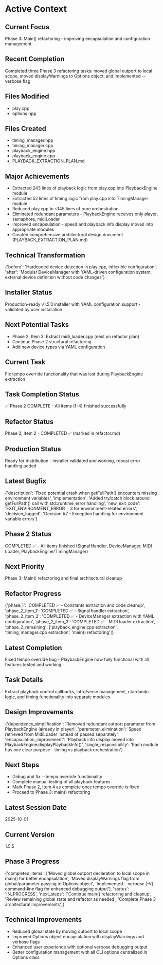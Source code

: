 # Active Context
## Current Focus
Phase 3: Main() refactoring - improving encapsulation and configuration management

## Recent Completion
Completed three Phase 3 refactoring tasks: moved global outport to local scope, moved displayWarnings to Options object, and implemented --verbose flag

## Files Modified
*   play.cpp
*   options.hpp

## Files Created
*   timing_manager.hpp
*   timing_manager.cpp
*   playback_engine.hpp
*   playback_engine.cpp
*   PLAYBACK_EXTRACTION_PLAN.md

## Major Achievements
*   Extracted 243 lines of playback logic from play.cpp into PlaybackEngine module
*   Extracted 52 lines of timing logic from play.cpp into TimingManager module
*   Reduced play.cpp to ~145 lines of pure orchestration
*   Eliminated redundant parameters - PlaybackEngine receives only player, semaphore, midiLoader
*   Improved encapsulation - speed and playback info display moved into appropriate modules
*   Created comprehensive architectural design document (PLAYBACK_EXTRACTION_PLAN.md)

## Technical Transformation
{'before': 'Hardcoded device detection in play.cpp, inflexible configuration', 'after': 'Modular DeviceManager with YAML-driven configuration system, external device definition without code changes'}

## Installer Status
Production-ready v1.5.0 installer with YAML configuration support - validated by user installation

## Next Potential Tasks
*   Phase 2, Item 3: Extract midi_loader.cpp (next on refactor plan)
*   Continue Phase 2 structural refactoring
*   Add new device types via YAML configuration

## Current Task
Fix tempo override functionality that was lost during PlaybackEngine extraction

## Task Completion Status
✅ Phase 2 COMPLETE - All items (1-4) finished successfully

## Refactor Status
Phase 2, Item 2 - COMPLETED ✅ (marked in refactor.md)

## Production Status
Ready for distribution - installer validated and working, robust error handling added

## Latest Bugfix
{'description': 'Fixed potential crash when getFullPath() encounters missing environment variables', 'implementation': 'Added try/catch block around getFullPath() call with std::runtime_error handling', 'new_exit_code': 'EXIT_ENVIRONMENT_ERROR = 3 for environment-related errors', 'decision_logged': 'Decision #7 - Exception handling for environment variable errors'}

## Phase 2 Status
COMPLETED ✅ - All items finished (Signal Handler, DeviceManager, MIDI Loader, PlaybackEngine/TimingManager)

## Next Priority
Phase 3: Main() refactoring and final architectural cleanup

## Refactor Progress
{'phase_1': 'COMPLETED ✅ - Constants extraction and code cleanup', 'phase_2_item_1': 'COMPLETED ✅ - Signal handler extraction', 'phase_2_item_2': 'COMPLETED ✅ - DeviceManager extraction with YAML configuration', 'phase_2_item_3': 'COMPLETED ✅ - MIDI loader extraction', 'phase_2_remaining': ['playback_engine.cpp extraction', 'timing_manager.cpp extraction', 'main() refactoring']}

## Latest Completion
Fixed tempo override bug - PlaybackEngine now fully functional with all features tested and working

## Task Details
Extract playback control callbacks, intro/verse management, ritardando logic, and timing functionality into separate modules

## Design Improvements
{'dependency_simplification': 'Removed redundant outport parameter from PlaybackEngine (already in player)', 'parameter_elimination': 'Speed retrieved from MidiLoader instead of passed separately', 'encapsulation_improvement': 'Playback info display moved into PlaybackEngine.displayPlaybackInfo()', 'single_responsibility': 'Each module has one clear purpose - timing vs playback orchestration'}

## Next Steps
*   Debug and fix --tempo override functionality
*   Complete manual testing of all playback features
*   Mark Phase 2, Item 4 as complete once tempo override is fixed
*   Proceed to Phase 3: main() refactoring

## Latest Session Date
2025-10-01

## Current Version
1.5.5

## Phase 3 Progress
{'completed_items': ['Moved global outport declaration to local scope in main() for better encapsulation', 'Moved displayWarnings flag from global/parameter passing to Options object', 'Implemented --verbose (-V) command-line flag for enhanced debugging output'], 'status': 'IN_PROGRESS', 'next_steps': ['Continue main() refactoring and cleanup', 'Review remaining global state and refactor as needed', 'Complete Phase 3 architectural improvements']}

## Technical Improvements
*   Reduced global state by moving outport to local scope
*   Improved Options object encapsulation with displayWarnings and verbose flags
*   Enhanced user experience with optional verbose debugging output
*   Better configuration management with all CLI options centralized in Options class


